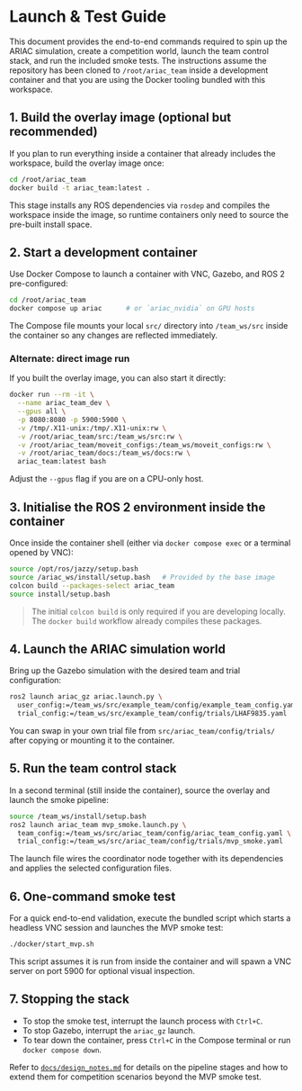 # Launch & Test Guide

This document provides the end-to-end commands required to spin up the
ARIAC simulation, create a competition world, launch the team control
stack, and run the included smoke tests.  The instructions assume the
repository has been cloned to `/root/ariac_team` inside a development
container and that you are using the Docker tooling bundled with this
workspace.

## 1. Build the overlay image (optional but recommended)
If you plan to run everything inside a container that already includes
the workspace, build the overlay image once:
```bash
cd /root/ariac_team
docker build -t ariac_team:latest .
```
This stage installs any ROS dependencies via `rosdep` and compiles the
workspace inside the image, so runtime containers only need to source the
pre-built install space.

## 2. Start a development container
Use Docker Compose to launch a container with VNC, Gazebo, and ROS 2
pre-configured:
```bash
cd /root/ariac_team
docker compose up ariac      # or `ariac_nvidia` on GPU hosts
```
The Compose file mounts your local `src/` directory into `/team_ws/src`
inside the container so any changes are reflected immediately.

### Alternate: direct image run
If you built the overlay image, you can also start it directly:
```bash
docker run --rm -it \
  --name ariac_team_dev \
  --gpus all \
  -p 8080:8080 -p 5900:5900 \
  -v /tmp/.X11-unix:/tmp/.X11-unix:rw \
  -v /root/ariac_team/src:/team_ws/src:rw \
  -v /root/ariac_team/moveit_configs:/team_ws/moveit_configs:rw \
  -v /root/ariac_team/docs:/team_ws/docs:rw \
  ariac_team:latest bash
```
Adjust the `--gpus` flag if you are on a CPU-only host.

## 3. Initialise the ROS 2 environment inside the container
Once inside the container shell (either via `docker compose exec` or a
terminal opened by VNC):
```bash
source /opt/ros/jazzy/setup.bash
source /ariac_ws/install/setup.bash   # Provided by the base image
colcon build --packages-select ariac_team
source install/setup.bash
```
> The initial `colcon build` is only required if you are developing
> locally.  The `docker build` workflow already compiles these packages.

## 4. Launch the ARIAC simulation world
Bring up the Gazebo simulation with the desired team and trial
configuration:
```bash
ros2 launch ariac_gz ariac.launch.py \
  user_config:=/team_ws/src/example_team/config/example_team_config.yaml \
  trial_config:=/team_ws/src/example_team/config/trials/LHAF9835.yaml
```
You can swap in your own trial file from
`src/ariac_team/config/trials/` after copying or mounting it to the
container.

## 5. Run the team control stack
In a second terminal (still inside the container), source the overlay and
launch the smoke pipeline:
```bash
source /team_ws/install/setup.bash
ros2 launch ariac_team mvp_smoke.launch.py \
  team_config:=/team_ws/src/ariac_team/config/ariac_team_config.yaml \
  trial_config:=/team_ws/src/ariac_team/config/trials/mvp_smoke.yaml
```
The launch file wires the coordinator node together with its dependencies
and applies the selected configuration files.

## 6. One-command smoke test
For a quick end-to-end validation, execute the bundled script which
starts a headless VNC session and launches the MVP smoke test:
```bash
./docker/start_mvp.sh
```
This script assumes it is run from inside the container and will spawn a
VNC server on port 5900 for optional visual inspection.

## 7. Stopping the stack
- To stop the smoke test, interrupt the launch process with `Ctrl+C`.
- To stop Gazebo, interrupt the `ariac_gz` launch.
- To tear down the container, press `Ctrl+C` in the Compose terminal or
  run `docker compose down`.

Refer to [`docs/design_notes.md`](docs/design_notes.md) for details on the
pipeline stages and how to extend them for competition scenarios beyond
the MVP smoke test.
